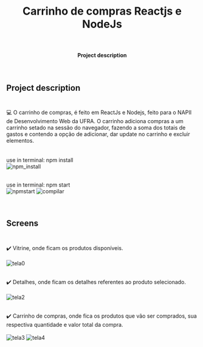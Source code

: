 <h1 align="center">Carrinho de compras Reactjs e NodeJs</h1><br>
<h4 align="center">Project description</h4><br>

## Project description<br><br>
  💻 O carrinho de compras, é feito em ReactJs e Nodejs, feito para o NAPII de Desenvolvimento Web da UFRA. O carrinho adiciona compras a um carrinho setado na sessão do navegador, fazendo a soma dos totais de gastos e contendo a opção de adicionar, dar update no carrinho e excluir elementos.
<br><br><br>
use in terminal: npm install <br>
![npm_install](https://user-images.githubusercontent.com/50150158/177162012-33a5cd33-326c-4d62-983e-f811443d3c70.png)<br><br>

use in terminal: npm start <br>
![npmstart](https://user-images.githubusercontent.com/50150158/177162049-3a97413e-5327-49d4-9e21-ddb043201491.png)
![compilar](https://user-images.githubusercontent.com/50150158/177162140-aea229f3-4ff5-4528-810e-0af9575dfccc.png)<br><br><br>


## Screens<br><br>
:heavy_check_mark: Vitrine, onde ficam os produtos disponíveis.<br><br>
![tela0](https://user-images.githubusercontent.com/50150158/177165158-78eebe4b-3f92-4e5c-9544-676481c9dde8.png)<br><br>

:heavy_check_mark: Detalhes, onde ficam os detalhes referentes ao produto selecionado.<br><br>
![tela2](https://user-images.githubusercontent.com/50150158/177165205-e63cb96c-21fe-4017-b648-3778240f6b44.png)<br><br>

:heavy_check_mark: Carrinho de compras, onde fica os produtos que vão ser comprados, sua respectiva quantidade e valor total da compra.<br><br>
![tela3](https://user-images.githubusercontent.com/50150158/177165256-69531e83-c863-425c-9169-2c3668f82b5a.png)
![tela4](https://user-images.githubusercontent.com/50150158/177165097-1469c4ec-56bb-49a3-9326-cd7465633a01.png)
